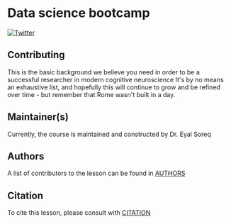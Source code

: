 # Data science bootcamp

[![Twitter](https://img.shields.io/twitter/url/https/twitter.com/e_soreq.svg?style=social&label=Follow%20%40e_soreq)](https://twitter.com/e_soreq)


## Contributing

This is the basic background we believe you need in order to be a successful researcher in modern cognitive neuroscience
It's by no means an exhaustive list, and hopefully this will continue to grow and be refined over time - but remember that Rome wasn't built in a day.


## Maintainer(s)

Currently, the course is maintained and constructed by Dr. Eyal Soreq


## Authors

A list of contributors to the lesson can be found in [AUTHORS](AUTHORS)

## Citation

To cite this lesson, please consult with [CITATION](CITATION)

